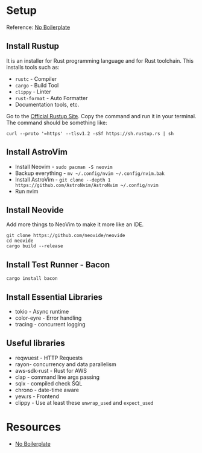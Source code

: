# Setup
Reference: [No Boilerplate](https://www.youtube.com/watch?v=ifaLk5v3W90)
## Install Rustup
It is an installer for Rust programming language and for Rust toolchain. This installs tools such as:
- `rustc` - Compiler
- `cargo` - Build Tool
- `clippy` - Linter
- `rust-format` - Auto Formatter
- Documentation tools, etc.

Go to the [Official Rustup Site](https://rustup.rs/). Copy the command and run it in your terminal. The command should be something like:
```shell
curl --proto '=https' --tlsv1.2 -sSf https://sh.rustup.rs | sh
```

## Install AstroVim
- Install Neovim - `sudo pacman -S neovim`
- Backup everything - `mv ~/.config/nvim ~/.config/nvim.bak`
- Install AstroVim - `git clone --depth 1 https://github.com/AstroNvim/AstroNvim ~/.config/nvim`
- Run nvim

## Install Neovide
Add more things to NeoVim to make it more like an IDE.
```shell
git clone https://github.com/neovide/neovide
cd neovide
cargo build --release
```

## Install Test Runner - Bacon
```shell
cargo install bacon
```

## Install Essential Libraries
- tokio - Async runtime
- color-eyre - Error handling
- tracing - concurrent logging

## Useful libraries
- reqwuest - HTTP Requests
- rayon- concurrency and data parallelism
- aws-sdk-rust - Rust for AWS
- clap - command line args passing
- sqlx - compiled check SQL
- chrono - date-time aware
- yew.rs - Frontend
- clippy - Use at least these `unwrap_used` and `expect_used`
# Resources
- [No Boilerplate](https://github.com/0atman/noboilerplate)